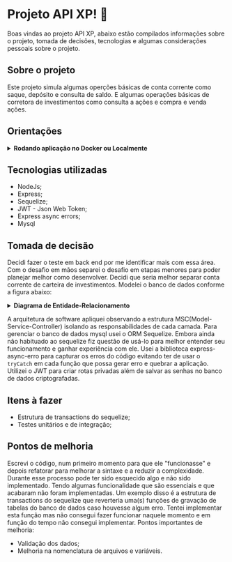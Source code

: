 # Projeto API XP! 🚀

Boas vindas ao projeto API XP, abaixo estão compilados informações sobre o projeto, tomada de decisões, tecnologias e algumas considerações pessoais sobre o projeto.

  ## Sobre o projeto
  Este projeto simula algumas operções básicas de conta corrente como saque, depósito e consulta de saldo. E algumas operações básicas de corretora de investimentos como consulta a ações e compra e venda ações.

## Orientações
  <details>
  <summary><strong> Rodando aplicação no Docker ou Localmente</strong></summary>

  - Faça o clone do repositário: `git clone https://github.com/VagnerBritz/Desafio-Tecnico-XP`.
  - Na raiz do projeto existe um arquivo chamado `.env.example `, renomeie para `.env` e altere as credenciais desse arquivo conforme as suas credenciais.

  ## Rodando Com Docker 🐋

  - Rode os serviços `node` e `db` com o comando `docker-compose up -d --build`.

  - O container rodará na porta padrão (`3306`), pare o `mysql` ou então adapte no `docker-compose.yml`.
  - Esses serviços irão inicializar um container chamado `projeto_xp` e outro chamado `projeto_xp_db`;

  - A partir daqui você pode rodar o container `projeto_xp` via CLI ou abri-lo no VS Code;

  - Instale as dependências com `npm install` e rode a aplicação com `npm start`, assim a aplicação criará o banco de dados e fará o povoamente das tabelas, iniciando a aplicação.
  - É possível testar a API localmente pelo swagger. Url ` http://localhost:3000/docs/`. 

  ## Rodando localmente 

 - Inicie a instalação das dependências com `npm install` e execute o comando `npm start`, assim a aplicação criará o banco de dados e fará o povoamente das tabelas, iniciando a aplicação. É possível testar a API localmente pelo swagger. Url ` http://localhost:3000/docs/`. 

</details>

## Tecnologias utilizadas
* NodeJs;
* Express;
* Sequelize;
* JWT - Json Web Token;
* Express async errors;
* Mysql

## Tomada de decisão
  
Decidi fazer o teste em back end por me identificar mais com essa área. Com o desafio em mãos separei o desafio em etapas menores para poder planejar melhor como desenvolver. 
    Decidi que seria melhor separar conta corrente de carteira de investimentos. Modelei o banco de dados conforme a figura abaixo:
 <details>
  <summary  id="diagrama"><strong> Diagrama de Entidade-Relacionamento</strong></summary>
  <div>  
  <img src="https://user-images.githubusercontent.com/84142194/180618854-451ab538-6f8c-4886-afdc-306c53461382.png" />
  </div>
</details>   

A arquitetura de software apliquei observando a estrutura MSC(Model-Service-Controller) isolando as responsabilidades de cada camada. Para gerenciar o banco de dados mysql usei o ORM Sequelize. Embora ainda não habituado ao sequelize fiz questão de usá-lo para melhor entender seu funcionamento e ganhar experiência com ele. 
Usei a biblioteca express-async-erro para capturar os erros do código evitando ter de usar o `tryCatch` em cada função que possa gerar erro e quebrar a aplicação.
 Utilizei o JWT para criar rotas privadas além de salvar as senhas no banco de dados criptografadas. 
  
## Itens à fazer

* Estrutura de transactions do sequelize;
* Testes unitários e de integração;

## Pontos de melhoria

Escrevi o código, num primeiro momento para que ele "funcionasse" e depois refatorar para melhorar a sintaxe e a reduzir a complexidade. Durante esse processo pode ter sido esquecido algo e não sido implementado. Tendo algumas funcionalidade que são essenciais e que acabaram não foram implementadas. Um exemplo disso é a estrutura de transactions do sequelize que reverteria uma(s) funções de gravação de tabelas do banco de dados caso houvesse algum erro. Tentei implementar esta função mas não consegui fazer funcionar naquele momento e em função do tempo não consegui implementar. 
Pontos importantes de melhoria:
* Validação dos dados;
* Melhoria na nomenclatura de arquivos e variáveis.


